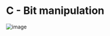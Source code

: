 # C - Bit manipulation

![image](https://user-images.githubusercontent.com/96468875/217116229-d69b3e1a-02b0-4a6c-9cc1-eb2152c9f7ef.png)
